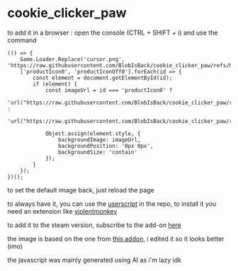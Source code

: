 # cookie_clicker_paw

to add it in a browser : open the console (CTRL + SHIFT + i) and use the command 

```
(() => {
    Game.Loader.Replace('cursor.png', 'https://raw.githubusercontent.com/BlobIsBack/cookie_clicker_paw/refs/heads/main/cursor_paw.webp');
    ['productIcon0', 'productIconOff0'].forEach(id => {
        const element = document.getElementById(id);
        if (element) {
            const imageUrl = id === 'productIcon0' ? 
                'url("https://raw.githubusercontent.com/BlobIsBack/cookie_clicker_paw/refs/heads/main/paw.webp")' : 
                'url("https://raw.githubusercontent.com/BlobIsBack/cookie_clicker_paw/refs/heads/main/paw_off.webp")';
            
            Object.assign(element.style, {
                backgroundImage: imageUrl,
                backgroundPosition: '0px 0px',
                backgroundSize: 'contain'
            });
        }
    });
})();
```

to set the default image back, just reload the page

to always have it, you can use the [userscript](https://github.com/BlobIsBack/cookie_clicker_paw/raw/refs/heads/main/pawclicker.user.js) in the repo, to install it you need an extension like [violentmonkey](https://violentmonkey.github.io/)

to add it to the steam version, subscribe to the add-on [here](https://steamcommunity.com/sharedfiles/filedetails/?id=3512226136)

the image is based on the one from [this addon](https://kayofeld.github.io/Cookie-Clicker-mod/boykisser.js), i edited it so it looks better (imo)

the javascript was mainly generated using AI as i'm lazy idk
